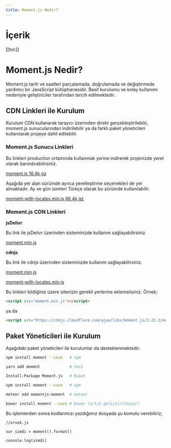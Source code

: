 ```yaml
---
title: Moment.js Nedir?
---
```


# İçerik

[[toc]]

# Moment.js Nedir?

Moment.js tarih ve saatleri parçalamada, doğrulamada ve değiştirmede yardımcı bir JavaScript kütüphanesidir. Basit kurulumu ve kolay kullanımı nedeniyle geliştiriciler tarafından tercih edilmektedir.

## CDN Linkleri ile Kurulum

Kurulum CDN kullanarak tarayıcı üzerinden direkt gerçekleştirilebilir, moment.js sunucularından indirilebilir ya da farklı paket yöneticileri kullanılarak projeye dahil edilebilir.

### Moment.js Sunucu Linkleri

Bu linkleri production ortamında kullanmak yerine indirerek projenizde yerel olarak barındırabilirsiniz.

[moment.js 16.4k gz](https://momentjs.com/downloads/moment.min.js)

Aşağıda yer alan sürümde ayrıca yerelleştirme seçenekleri de yer almaktadır. Ay ve gün isimleri Türkçe olarak bu sürümde kullanılabilir.

[moment-with-locales.min.js 66.4k gz](https://momentjs.com/downloads/moment-with-locales.min.js)

### Moment.js CDN Linkleri

**jsDelivr**

Bu link ile jsDelivr üzerinden sisteminizde kullanım sağlayabilirsiniz.

[moment.min.js](https://cdn.jsdelivr.net/npm/moment@2.22.2/moment.min.js)

**cdnjs**

Bu link ile cdnjs üzerinden sisteminizde kullanım sağlayabilirsiniz.

[moment.min.js](https://cdnjs.cloudflare.com/ajax/libs/moment.js/2.22.2/moment.min.js)

[moment-with-locales.min.js](https://cdnjs.cloudflare.com/ajax/libs/moment.js/2.22.2/moment-with-locales.min.js)

Bu linkleri bildiğiniz üzere sitenizin gerekli yerlerine eklemelisiniz. Örnek;

```html
<script src="moment.min.js"></script>
```

ya da

```html
<script src="https://cdnjs.cloudflare.com/ajax/libs/moment.js/2.22.2/moment.min.js"></script>
```

## Paket Yöneticileri ile Kurulum

Aşağıdaki paket yöneticileri ile kurulumlar da desteklenmektedir.

```bash
npm install moment --save   # npm

yarn add moment             # Yarn

Install-Package Moment.js   # NuGet

spm install moment --save   # spm

meteor add momentjs:moment  # meteor

bower install moment --save # bower (artık geliştirilmiyor)
```

Bu işlemlerden sonra kodlarımızı yazdığımız dosyada şu komutu verebiliriz;

```js{3,5}
//ornek.js

var simdi = moment().format()

console.log(simdi)
```